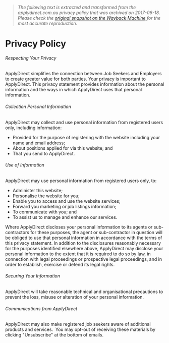 > *The following text is extracted and transformed from the applydirect.com.au privacy policy that was archived on 2017-06-18. Please check the [original snapshot on the Wayback Machine](https://web.archive.org/web/20170618213928id_/http%3A//www.applydirect.com.au/PrivacyPolicy.html) for the most accurate reproduction.*

# Privacy Policy

###### Respecting Your Privacy

ApplyDirect simplifies the connection between Job Seekers and Employers to create greater value for both parties. Your privacy is important to ApplyDirect. This privacy statement provides information about the personal information and the ways in which ApplyDirect uses that personal information.

###### Collection Personal Information

ApplyDirect may collect and use personal information from registered users only, including information:

  * Provided for the purpose of registering with the website including your name and email address;
  * About positions applied for via this website; and
  * That you send to ApplyDirect.



###### Use of Information

ApplyDirect may use personal information from registered users only, to:

  * Administer this website;
  * Personalise the website for you;
  * Enable you to access and use the website services;
  * Forward you marketing or job listings information;
  * To communicate with you; and
  * To assist us to manage and enhance our services.



Where ApplyDirect discloses your personal information to its agents or sub-contractors for these purposes, the agent or sub-contractor in question will be obliged to use that personal information in accordance with the terms of this privacy statement. In addition to the disclosures reasonably necessary for the purposes identified elsewhere above, ApplyDirect may disclose your personal information to the extent that it is required to do so by law, in connection with legal proceedings or prospective legal proceedings, and in order to establish, exercise or defend its legal rights.

###### Securing Your Information

ApplyDirect will take reasonable technical and organisational precautions to prevent the loss, misuse or alteration of your personal information.

###### Communications from ApplyDirect

ApplyDirect may also make registered job seekers aware of additional products and services.  You may opt-out of receiving these materials by clicking "Unsubscribe" at the bottom of emails. 
